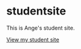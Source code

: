 # studentsite
This is Ange's student site.

[View my student site](https://angecook.github.io/studentsite)

